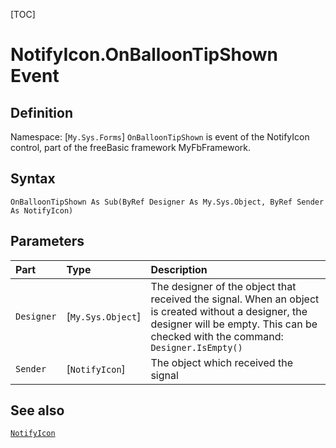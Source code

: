 [TOC]
# NotifyIcon.OnBalloonTipShown Event

## Definition
Namespace: [`My.Sys.Forms`]
`OnBalloonTipShown` is event of the NotifyIcon control, part of the freeBasic framework MyFbFramework.
## Syntax
```freeBasic
OnBalloonTipShown As Sub(ByRef Designer As My.Sys.Object, ByRef Sender As NotifyIcon)
```

## Parameters

|Part|Type|Description|
| :------------ | :------------ | :------------ |
|`Designer`|[`My.Sys.Object`]|The designer of the object that received the signal. When an object is created without a designer, the designer will be empty. This can be checked with the command: `Designer.IsEmpty()`|
|`Sender`|[`NotifyIcon`]|The object which received the signal|

## See also
[`NotifyIcon`](NotifyIcon.md)

